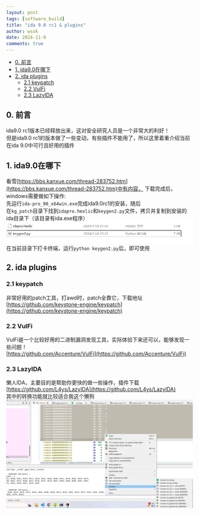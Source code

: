 ```yaml
---
layout: post
tags: [software_build]
title: "ida 9.0 rc1 & plugins"
author: wsxk
date: 2024-11-9
comments: true
---
```



- [0. 前言](#0-前言)
- [1. ida9.0在哪下](#1-ida90在哪下)
- [2. ida plugins](#2-ida-plugins)
  - [2.1 keypatch](#21-keypatch)
  - [2.2 VulFi](#22-vulfi)
  - [2.3 LazyIDA](#23-lazyida)


<!-- Google tag (gtag.js) -->
<script async src="https://www.googletagmanager.com/gtag/js?id=G-C22S5YSYL7"></script>
<script>
  window.dataLayer = window.dataLayer || [];
  function gtag(){dataLayer.push(arguments);}
  gtag('js', new Date());

  gtag('config', 'G-C22S5YSYL7');
</script>

## 0. 前言<br>
ida9.0 rc1版本已经释放出来，这对安全研究人员是一个非常大的利好！<br>
但是ida9.0 rc1的版本做了一些变动，有些插件不能用了，所以这里着重介绍当前在ida 9.0中可行且好用的插件<br>

## 1. ida9.0在哪下<br>
看雪[https://bbs.kanxue.com/thread-283752.htm](https://bbs.kanxue.com/thread-283752.htm)中有内容，
下载完成后，windows需要做如下操作:<br>
先运行`ida-pro_90_x64win.exe`完成ida9.0rc1的安装，随后<br>
在`kg_patch`目录下找到`idapro.hexlic`和`keygen2.py`文件，拷贝并复制到安装的ida目录下（该目录有ida.exe程序）<br>
![](https://raw.githubusercontent.com/wsxk/wsxk_pictures/main/2024-9-25/20241109215555.png)
在当前目录下打卡终端，运行`python keygen2.py`后，即可使用<br>


## 2. ida plugins<br>
### 2.1 keypatch<br>
非常好用的patch工具，打awd时，patch全靠它，下载地址<br>
[https://github.com/keystone-engine/keypatch](https://github.com/keystone-engine/keypatch)

### 2.2 VulFi<br>
VulFi是一个比较好用的二进制漏洞发现工具，实际体验下来还可以，能够发现一些问题！<br>
[https://github.com/Accenture/VulFi](https://github.com/Accenture/VulFi)

### 2.3 LazyIDA<br>
懒人IDA，主要目的是帮助你更快的做一些操作，插件下载[https://github.com/L4ys/LazyIDA](https://github.com/L4ys/LazyIDA)<br>
其中的转换功能就比较适合我这个懒狗<br>
![](https://raw.githubusercontent.com/wsxk/wsxk_pictures/main/2024-9-25/20241110230149.png)